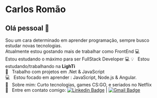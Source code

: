 <!--
**carl0sR0ma0/carl0sR0ma0** is a ✨ _special_ ✨ repository because its `README.md` (this file) appears on your GitHub profile.

Here are some ideas to get you started:

- 🔭 I’m currently working on ...
- 🌱 I’m currently learning ...
- 👯 I’m looking to collaborate on ...
- 🤔 I’m looking for help with ...
- 💬 Ask me about ...
- 📫 How to reach me: ...
- 😄 Pronouns: ...
- ⚡ Fun fact: ...
-->

# Carlos Romão
## Olá pessoal 👋
Sou um cara determinado em aprender programação, sempre busco estudar novas tecnologias.
<br />Atualmente estou gostando mais de trabalhar como FrontEnd :computer:
<br />Estou estudando o máximo para ser FullStack Developer :computer:
  :bulb:  &nbsp; Estou estudando/trabalhando na **LighTi**
  <br/> :purple_heart: &nbsp; Trabalho com projetos em .Net & JavaScript
  <br/> :computer: &nbsp; Estou focado em aprender : JavaScript, Node.js & Angular.
  <br/> 💬  &nbsp; Sobre mim: Curto tecnologias, games CS:GO, e seriados no Netflix
  <br/> :email: &nbsp; Entre em contato comigo: [![Linkedin Badge](https://img.shields.io/badge/-CarlosRomao-blue?style=flat-square&logo=Linkedin&logoColor=white&link=https://www.linkedin.com/in/carlos-rom%C3%A3o-22ba15bb/)](https://www.linkedin.com/in/carlos-rom%C3%A3o-22ba15bb/)
|
  [![Gmail Badge](https://img.shields.io/badge/-cvpromao@gmail.com-c14438?style=flat-square&logo=Gmail&logoColor=white&link=mailto:cvpromao@gmail.com)](mailto:cvpromao@gmail.com)
